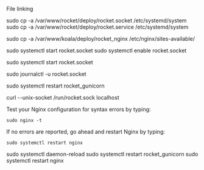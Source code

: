 File linking

sudo cp -a /var/www/rocket/deploy/rocket.socket /etc/systemd/system
sudo cp -a /var/www/rocket/deploy/rocket.service /etc/systemd/system


sudo cp -a /var/www/koala/deploy/rocket_nginx /etc/nginx/sites-available/


sudo systemctl start rocket.socket
sudo systemctl enable rocket.socket

sudo systemctl start rocket.socket

sudo journalctl -u rocket.socket

sudo systemctl restart rocket_gunicorn

curl --unix-socket /run/rocket.sock localhost

Test your Nginx configuration for syntax errors by typing:

`sudo nginx -t`

If no errors are reported, go ahead and restart Nginx by typing:

`sudo systemctl restart nginx`


sudo systemctl daemon-reload
sudo systemctl restart rocket_gunicorn
sudo systemctl restart nginx